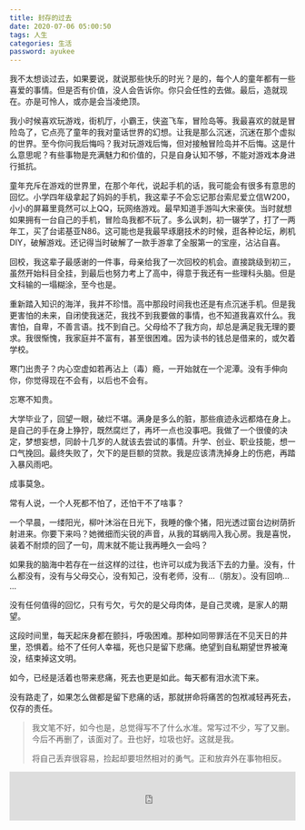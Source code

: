 ```yaml
---
title: 封存的过去
date: 2020-07-06 05:00:50
tags: 人生
categories: 生活
password: ayukee
---
```




我不太想谈过去，如果要说，就说那些快乐的时光？是的，每个人的童年都有一些喜爱的事情。但是否有价值，没人会告诉你。你只会任性的去做。最后，造就现在。亦是可怜人，或亦是会当凌绝顶。

<!-- more -->

我小时候喜欢玩游戏，街机厅，小霸王，侠盗飞车，冒险岛等。我最喜欢的就是冒险岛了，它点亮了童年的我对童话世界的幻想。让我是那么沉迷，沉迷在那个虚拟的世界。至今你问我后悔吗？我对玩游戏后悔，但对接触冒险岛并不后悔。这是什么意思呢？有些事物是充满魅力和价值的，只是自身认知不够，不能对游戏本身进行抵抗。

童年充斥在游戏的世界里，在那个年代，说起手机的话，我可能会有很多有意思的回忆。小学四年级拿起了妈妈的手机，我这辈子不会忘记那台索尼爱立信W200，小小的屏幕里竟然可以上QQ，玩网络游戏。最早知道手游叫大宋豪侠。当时就想如果拥有一台自己的手机，冒险岛我都不玩了。多么讽刺，初一辍学了，打了一两年工，买了台诺基亚N86。这可能也是我最早琢磨技术的时候，逛各种论坛，刷机DIY，破解游戏。还记得当时破解了一款手游拿了全服第一的宝座，沾沾自喜。

回校，我这辈子最感谢的一件事，母亲给我了一次回校的机会。直接跳级到初三，虽然开始科目全挂，到最后也努力考上了高中，得意于我还有一些理科头脑。但是文科输的一塌糊涂，至今也是。

重新踏入知识的海洋，我并不珍惜。高中那段时间我也还是有点沉迷手机。但是我更害怕的未来，自闭使我迷茫，我找不到我要做的事情，也不知道我喜欢什么。我害怕，自卑，不善言语。找不到自己。父母给不了我方向，却总是满足我无理的要求。我很惭愧，我家庭并不富有，甚至很困难。因为读书的钱总是借来的，或欠着学校。

寒门出贵子？内心空虚如若再沾上（毒）瘾，一开始就在一个泥潭。没有手伸向你，你觉得现在不会有，以后也不会有。

忘寒不知贵。

大学毕业了，回望一眼，破烂不堪。满身是多么的脏，那些痕迹永远都烙在身上。是自己的手在身上狰狞，既然腐烂了，再坏一点也没事吧。我做了一个很傻的决定，梦想妄想，同龄十几岁的人就该去尝试的事情。升学、创业、职业技能，想一口气挽回。最终失败了，欠下的是巨额的贷款。我是应该清洗掉身上的伤疤，再踏入暴风雨吧。

成事莫急。

常有人说，一个人死都不怕了，还怕干不了啥事？

一个早晨，一缕阳光，柳叶沐浴在日光下，我睡的像个猪，阳光透过窗台边树荫折射进来。你要下来吗？她微细而尖锐的声音，从我的耳蜗闯入我心房。我是喜悦，装着不耐烦的回了一句，周末就不能让我再睡久一会吗？

如果我的脑海中若存在一丝这样的过往，也许可以成为我活下去的力量。没有，什么都没有，没有与父母交心，没有知己，没有老师，没有...（朋友）。没有回响... ...

没有任何值得的回忆，只有亏欠，亏欠的是父母肉体，是自己灵魂，是家人的期望。

这段时间里，每天起床身都在颤抖，呼吸困难。那种如同带罪活在不见天日的井里，恐惧着。给不了任何人幸福，死也只是留下悲痛。绝望到自私期望世界被淹没，结束掉这文明。

如今，已经是活着也带来悲痛，死去也更是如此。每天都有泪水流下来。

没有路走了，如果怎么做都是留下悲痛的话，那就拼命将痛苦的包袱减轻再死去，仅存的责任。

> 我文笔不好，如今也是，总觉得写不了什么水准。常写过不少，写了又删。今后不再删了，该面对了。丑也好，垃圾也好。这就是我。
>
> 将自己丢弃很容易，捡起却要坦然相对的勇气。正和放弃外在事物相反。

<iframe frameborder="no" border="0" marginwidth="0" marginheight="0" width=100% height=86 src="https://music.163.com/outchain/player?type=2&id=27790809&auto=0&height=66"></iframe>

